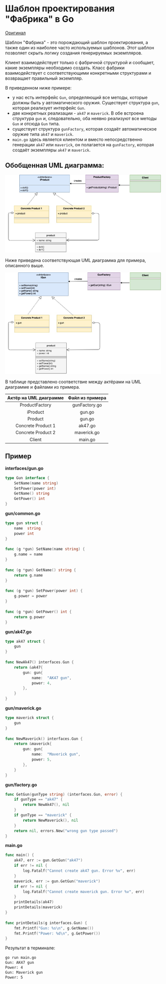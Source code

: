 # Шаблон проектирования "Фабрика" в Go

[Оригинал](https://golangbyexample.com/golang-factory-design-pattern/)

Шаблон "Фабрика" - это порождающий шаблон проектирования, а также один из наиболее
часто используемых шаблонов. Этот шаблон позволяет скрыть логику создания 
генерируемых экземпляров.

Клиент взаимодействует только с фабричной структурой и сообщает, какие 
экземпляры необходимо создать. Класс фабрики взаимодействует с соответствующими 
конкретными структурами и возвращает правильный экземпляр.

В приведенном ниже примере:

* у нас есть интерфейс `Gun`, определяющий все методы, которые должны быть у 
  автоматического оружия. Существует структура `gun`, которая реализует интерфейс
  `Gun`.
* две конкретных реализации - `ak47` и `maverick`. В обе встроена структура 
  `gun` и, следовательно, оба неявно реализуют все методы `Gun` и отсюда `Gun` 
  типа.
* существует структура `gunFactory`, которая создаёт автоматическое оружие типа
  `ak47` и `maverick`.
* `main.go` здесь является клиентом и вместо непосредственно генерации `ak47` 
  или `maverick`, он полагается на `gunFactory`, которая создаёт экземпляры 
  `ak47` и `maverick`.

## Обобщенная UML диаграмма:  
![UML1](images/image1.jpg)

Ниже приведена соответствующая UML диаграмма для примера, описанного выше.

![UML2](images/image2.jpg)

В таблице представлено соответствие между актёрами на UML диаграмме и файлами
из примера.

|  Актёр на UML диаграмме  | Файл из примера |
|:--------:|:-------:|
|  ProductFactory  |   gunFactory.go  |
|  iProduct   |  gun.go  |
|  Product   |   gun.go  |
|  Concrete Product 1   |   ak47.go  |
| Concrete Product 2 | maverick.go |
| Client   | main.go |

## Пример

**interfaces/gun.go**

```go
type Gun interface {
    SetName(name string)
    SetPower(power int)
    GetName() string
    GetPower() int
}
```

**gun/common.go**

```go
type gun struct {
    name  string
    power int
}

func (g *gun) SetName(name string) {
    g.name = name
}

func (g *gun) GetName() string {
    return g.name
}

func (g *gun) SetPower(power int) {
    g.power = power
}

func (g *gun) GetPower() int {
    return g.power
}
```

**gun/ak47.go**

```go
type ak47 struct {
    gun
}

func NewAk47() interfaces.Gun {
    return &ak47{
        gun: gun{
            name:  "AK47 gun",
            power: 4,
        },
    }
}
```

**gun/maverick.go**

```go
type maverick struct {
    gun
}

func NewMaverick() interfaces.Gun {
    return &maverick{
        gun: gun{
            name:  "Maverick gun",
            power: 5,
        },
    }
}
```

**gun/factory.go**

```go
func GetGun(gunType string) (interfaces.Gun, error) {
    if gunType == "ak47" {
        return NewAk47(), nil
    }
    if gunType == "maverick" {
        return NewMaverick(), nil
    }
    return nil, errors.New("wrong gun type passed")
}
```

**main.go**

```go
func main() {
    ak47, err := gun.GetGun("ak47")
    if err != nil {
        log.Fatalf("Cannot create ak47 gun. Error %v", err)
    }
    maverick, err := gun.GetGun("maverick")
    if err != nil {
        log.Fatalf("Cannot create maverick gun. Error %v", err)
    }
    printDetails(ak47)
    printDetails(maverick)
}

func printDetails(g interfaces.Gun) {
    fmt.Printf("Gun: %s\n", g.GetName())
    fmt.Printf("Power: %d\n", g.GetPower())
}

```

Результат в терминале:

```shell
go run main.go
Gun: AK47 gun
Power: 4
Gun: Maverick gun
Power: 5
```